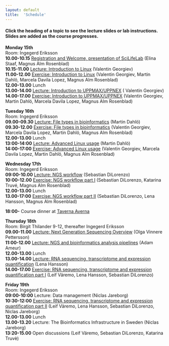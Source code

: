 ```yaml
---
layout: default
title:  'Schedule'
---
```


#### Click the heading of a topic to see the lecture slides or lab instructions. Slides are added as the course progresses.

**Monday 15th**  
Room: Ingegerd Eriksson  
**10.00-10.15** [Registration and Welcome, presentation of SciLifeLab](slides/scilife_intro_NGS_data_VT17_170515.pptx) (Elina Staaf, Magnus Alm Rosenblad)  
**10.15-11.00** [Lecture: Introduction to Linux](slides/linux-tutorial.pdf) (Valentin Georgiev)  
**11.00-12.00** [Exercise: Introduction to Linux](labs/linux-intro) (Valentin Georgiev, Martin Dahlö, Marcela Davila Lopez, Magnus Alm Rosenblad)  
**12.00-13.00** Lunch  
**13.00-14.00** [Lecture: Introduction to UPPMAX/UPPNEX](slides/2017_05_15_UPPMAX_tutorial.pdf) ( Valentin Georgiev)  
**14.00-17.00** [Exercise: Introduction to UPPMAX/UPPNEX](labs/uppmax-intro) (Valentin Georgiev, Martin Dahlö, Marcela Davila Lopez, Magnus Alm Rosenblad)  

**Tuesday 16th**  
Room: Ingegerd Eriksson  
**09.00-09.30** [Lecture: File types in bioinformatics](slides/file_types.pdf) (Martin Dahlö)  
**09.30-12.00** [Exercise: File types in bioinformatics](labs/filetypes) (Valentin Georgiev, Marcela Davila Lopez, Martin Dahlö, Magnus Alm Rosenblad)  
**12.00-13.00** Lunch  
**13:00-14:00** [Lecture: Advanced Linux usage](slides/advanced_linux.pdf) (Martin Dahlö)  
**14:00-17:00** [Exercise: Advanced Linux usage](labs/loops_lab) (Valentin Georgiev, Marcela Davila Lopez, Martin Dahlö, Magnus Alm Rosenblad)  

**Wednesday 17th**  
Room: Ingegerd Eriksson  
**09:00-10.00** [Lecture: NGS workflow](slides/NGS_workflow.pdf) (Sebastian DiLorenzo)  
**10:00-12.00** [Exercise: NGS workflow part I](labs/NGS_workflow) (Sebastian DiLorenzo, Katarina Truvé, Magnus Alm Rosenblad)  
**12.00-13.00** Lunch  
**13.00-17:00** [Exercise: NGS workflow part II](labs/NGS_workflow) (Sebastian DiLorenzo, Lena Hansson, Magnus Alm Rosenblad)  

**18:00-** Course dinner at [Taverna Averna](https://www.tavernaaverna.se/)  

**Thursday 18th**  
Room: Birgit Thilander 9-12, thereafter Ingegerd Eriksson  
**09.00-11.00** [Lecture: Next Generation Sequencing Overview](slides/Sequencing_OVP2017_b.pdf) (Olga Vinnere Pettersson)  
**11:00-12.00** [Lecture: NGS and bioinformatics analysis pipelines](slides/SciLife_Bioinfo_course_may2017_AA.ppt) (Adam Ameur)  
**12.00-13.00** Lunch  
**13.00-14.00** [Lecture: RNA sequencing, transcriptome and expression quantification](slides/Lecture.html) (Lena Hansson)   
**14.00-17.00** [Exercise: RNA sequencing, transcriptome and expression quantification part I](labs/rnaseq_161129.md) (Leif Väremo, Lena Hansson, Sebastian DiLorenzo)  

**Friday 19th**  
Room: Ingegerd Eriksson  
**09:00-10:00** Lecture: Data management (Niclas Jareborg)  
**10:30-12:00** [Exercise: RNA sequencing, transcriptome and expression quantification part II](labs/rnaseq_161129.md) (Leif Väremo, Lena Hansson, Sebastian DiLorenzo, Niclas Jareborg)  
**12.00-13.00** Lunch  
**13.00-13.20** Lecture: The Bioinformatics Infrastructure in Sweden (Niclas Jareborg)    
**13:20-15.00** Open discussions (Leif Väremo, Sebastian DiLorenzo,  Katarina Truvè)  


